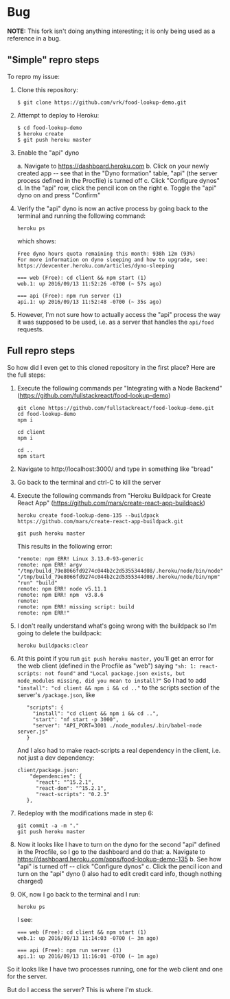 # Bug
**NOTE:** This fork isn't doing anything interesting; it is only being used as a reference in a bug.


## "Simple" repro steps
To repro my issue:

1. Clone this repository:

    `$ git clone https://github.com/vrk/food-lookup-demo.git`

2. Attempt to deploy to Heroku:

   ```
   $ cd food-lookup-demo
   $ heroku create
   $ git push heroku master
   ```

3. Enable the "api" dyno
   
   a. Navigate to https://dashboard.heroku.com
   b. Click on your newly created app -- see that in the "Dyno formation" table, "api" (the server process defined in the Procfile) is turned off
   c. Click "Configure dynos"
   d. In the "api" row, click the pencil icon on the right
   e. Toggle the "api" dyno on and press "Confirm"

4. Verify the "api" dyno is now an active process by going back to the terminal and running the following command:

   `heroku ps`

    which shows:
   
   ```
   Free dyno hours quota remaining this month: 938h 12m (93%)
   For more information on dyno sleeping and how to upgrade, see:
   https://devcenter.heroku.com/articles/dyno-sleeping
   
   === web (Free): cd client && npm start (1)
   web.1: up 2016/09/13 11:52:26 -0700 (~ 57s ago)
   
   === api (Free): npm run server (1)
   api.1: up 2016/09/13 11:52:48 -0700 (~ 35s ago)
   
   ```

5. However, I'm not sure how to actually access the "api" process the way it was supposed to be used, i.e. as a server that handles the `api/food` requests.


## Full repro steps

So how did I even get to this cloned repository in the first place? Here are the full steps:



1. Execute the following commands per "Integrating with a Node Backend" (https://github.com/fullstackreact/food-lookup-demo)
   
   ```
   git clone https://github.com/fullstackreact/food-lookup-demo.git
   cd food-lookup-demo
   npm i
   
   cd client
   npm i
   
   cd ..
   npm start
   ```
2. Navigate to http://localhost:3000/ and type in something like "bread"
3. Go back to the terminal and ctrl-C to kill the server
4. Execute the following commands from "Heroku Buildpack for Create React App" (https://github.com/mars/create-react-app-buildpack)
   ```
   heroku create food-lookup-demo-135 --buildpack https://github.com/mars/create-react-app-buildpack.git
   
   git push heroku master
   ```
   This results in the following error:
   ```
   "remote: npm ERR! Linux 3.13.0-93-generic
   remote: npm ERR! argv "/tmp/build_79e8066fd9274c044b2c2d5355344d08/.heroku/node/bin/node" "/tmp/build_79e8066fd9274c044b2c2d5355344d08/.heroku/node/bin/npm" "run" "build"
   remote: npm ERR! node v5.11.1
   remote: npm ERR! npm  v3.8.6
   remote:
   remote: npm ERR! missing script: build
   remote: npm ERR!"
   ```
5. I don't really understand what's going wrong with the buildpack so I'm going to delete the buildpack:
   ```
   heroku buildpacks:clear
   ```
6. At this point if you run `git push heroku master,` you'll get an error for the web client (defined in the Procfile as "web") saying `"sh: 1: react-scripts: not found"` and `"Local package.json exists, but node_modules missing, did you mean to install?"`
   So I had to add `"install": "cd client && npm i && cd .."` to the scripts section of the server's `/package.json`, like
   ```
      "scripts": {
        "install": "cd client && npm i && cd ..",
        "start": "nf start -p 3000",
        "server": "API_PORT=3001 ./node_modules/.bin/babel-node server.js"
      }
   ```
   And I also had to make react-scripts a real dependency in the client, i.e. not just a dev dependency:
   ```
   client/package.json:
       "dependencies": {
         "react": "^15.2.1",
         "react-dom": "^15.2.1",
         "react-scripts": "0.2.3"
      },
   ```
7. Redeploy with the modifications made in step 6:
   ```
   git commit -a -m "."
   git push heroku master
   ```
8. Now it looks like I have to turn on the dyno for the second "api" defined in the Procfile, so I go to the dashboard and do that:
   a. Navigate to https://dashboard.heroku.com/apps/food-lookup-demo-135
   b. See how "api" is turned off -- click "Configure dynos"
   c. Click the pencil icon and turn on the "api" dyno (I also had to edit credit card info, though nothing charged)
9. OK, now I go back to the terminal and I run:
   ```
   heroku ps
   ```
   
   I see:
   
   ```
   === web (Free): cd client && npm start (1)
   web.1: up 2016/09/13 11:14:03 -0700 (~ 3m ago)
   
   === api (Free): npm run server (1)
   api.1: up 2016/09/13 11:16:01 -0700 (~ 1m ago)
   ```
   

So it looks like I have two processes running, one for the web client and one for the server.

But do I access the server? This is where I'm stuck.
